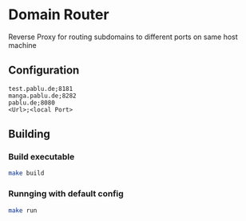 # Domain Router

Reverse Proxy for routing subdomains to different ports on same host machine

## Configuration
```csv
test.pablu.de;8181
manga.pablu.de;8282
pablu.de;8080
<Url>;<local Port>
```

## Building

### Build executable
```sh
make build
```

### Runnging with default config
```sh
make run
```
